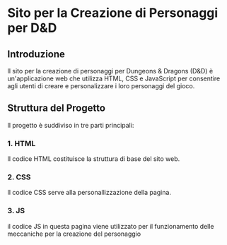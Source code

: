 # Sito per la Creazione di Personaggi per D&D

## Introduzione

Il sito per la creazione di personaggi per Dungeons & Dragons (D&D) è un'applicazione web che utilizza HTML, CSS e JavaScript per consentire agli utenti di creare e personalizzare i loro personaggi del gioco.

## Struttura del Progetto

Il progetto è suddiviso in tre parti principali:

### 1. HTML

Il codice HTML costituisce la struttura di base del sito web.

### 2. CSS 

Il codice CSS serve alla personallizzazione della pagina.

### 3. JS 

il codice JS in questa pagina viene utilizzato per il funzionamento delle meccaniche per la creazione del personaggio

